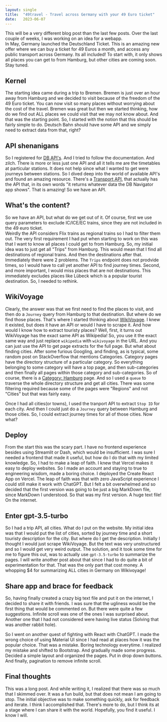 ```yaml
---
layout: single
title:  "49travel - Travel across Germany with your 49 Euro ticket"
date:   2023-06-07
---
```


This will be a very different blog post than the last few posts.
Over the last couple of weeks, I was working on an idea for a webapp.     
In May, Germany launched the Deutschland Ticket. 
This is an amazing new offer where we can buy a ticket for 49 Euros a month,
and access any public transport across Germany. Its all included!
To start with, it only shows all places you can get to from Hamburg, 
but other cities are coming soon. Stay tuned. 


## Kernel

The starting idea came during a trip to Bremen. 
Bremen is just over an hour away from Hamburg 
and we decided to visit because of the freedom of the 49 Euro ticket. 
You can now visit so many places without worrying about the cost of the travel.
Bremen was great but then we started thinking, how do we find out ALL places 
we could visit that we may not know about. 
And that was the starting point. 
So, I started with the notion that this should be fairly simple to do.
Deutsch Bahn should have some API and we simply need to extract data from that, right? 

## API shenanigans 

So I registered for [DB API's](https://data.deutschebahn.com/dataset.groups.apis.html). 
And I tried to follow the documentation. And zilch.
There is more or less just one API and all it tells me are the timetables at particular stations.
It does not help since what I wanted to get were journeys between stations. 
So I dived deep into the world of available API's and found an amazing resource. 
There's a [Transport API](https://transport.rest/), 
that actually has the API that, in its own words "it returns whatever data the DB Navigator app shows". That is amazing! 
So we have an API. 

## What's the content? 

So we have an API, but what do we get out of it. 
Of course, first we use query parameters to exclude IC/ICE/EC trains,
since they are not included in the 49 euro ticket.  
Weirdly the API considers Flix trains as regional trains so I had to filter them out.
The very first requirement I had put when starting to work on this
was that I want to know all places I could get to from Hamburg.
So, my initial idea was to just get all "Trips" from Hamburg.
This would mean that I find all destinations of regional trains. 
And then the destinations after that. 
Immediately there were 2 problems. 
The `Trips` endpoint does not prodvide times, so I would have to call yet another API
to find journey times. 
Second, and more important, I would miss places that are not destinations. 
This immediately excludes places like Lübeck which is a popular tourist destination.
So, I needed to rethink. 

## WikiVoyage

Clearly, the answer was that we first need to find the places to visit,
and then do a `Journey` query from Hamburg to that destination. 
But where do we find those places. 
That's where I started thinking about [WikiVoyage](https://en.wikivoyage.org/).
I knew it existed, but does it have an API or would I have to scrape it. 
And how would I know how to extract touristy places?
Well, first, it turns out WikiVoyage has the exact same API as Wikipedia!
So, you use it the exact same way and just replace `wikipedia` with `wikivoyage` 
in the URL. 
And you can just use the API to get page extracts for the full page. 
But what about finding cities. 
After some furious Googling, and finding, as is typical, some random post
on StackOverflow that mentions Categories. 
Category pages have the directory structure of a particular category.
So everything belonging to some category will have a top page,
and then sub-categories and then finally all pages within those category and sub-categories.
So of course, there is a [Category: Hamburg](https://en.wikivoyage.org/wiki/Category:Germany) page.
And so I used a `queue` to traverse the whole directory structure and get all cities.
There was some filtering required because some of the pages were
"Regions" and not "Cities" but that was fairly easy.

Once I had all cities(or towns), I used the tranport API to extract
`Stop ID` for each city. 
And then I could just do a `Journey` query between Hamburg and those cities. 
So, I could extract journey times for all of those cities. 
Now what?

## Deploy

From the start this was the scary part.
I have no frontend experience besides using Streamlit or Dash,
which would be insufficient. 
I was sure I needed a frontend that made it useful, but how do 
I do that with my limited knowledge. 
So, I had to make a leap of faith. 
I knew that Vercel makes it easy to deploy websites.
So I made an account and staying to true to engineering wisdom,
made a boring choice. 
I deployed the Create React App on Vercel.
The leap of faith was that with zero JavaScript experience
I could still make it work with ChatGPT.
But I felt a bit overwhelmed and so decided that the first version was going
to be just a big MarkDown file, since MarkDown I understood. 
So that was my first version. A huge text file! On the internet.  

## Enter gpt-3.5-turbo

So I had a trip API, all cities. What do I put on the website.
My initial idea was that I would put the list of cities,
sorted by journey time and a short touristy description for the city.
But where do I get the description.
Initially I thought I would just scrape WikiVoyage.
But the text was very unstructured and so I would get very weird output.
The solution, and it took some time for me to figure this out,
was to actually use `gpt-3.5-turbo` to summarize the pages. 
I will write another post about that since I had to do quite a bit of experimentation for that.
That was the only part that cost money. A whopping $4 for summarizing ALL cities
in Germany on Wikivoyage!

## Share app and brace for feedback

So, having finally created a crazy big text file and put it on the internet,
I decided to share it with friends.
I was sure that the ugliness would be the first thing that would be commented on.
But there were quite a few suggestions.
Infinite scroll was one of the ones I was surprised about.
Another one that I had not considered were having live status 
(Solving that was another rabbit hole).

So I went on another quest of fighting with React with ChatGPT.
I made the wrong choice of using Material UI since I had read at places
how it was the popular choice. That was a mistake. Boring technology everytime. 
I realized my mistake and shifted to Bootstrap.
And gradually made some progress. Decided a simple layout and organized the pages.
Put in drop down buttons. And finally, pagination to remove infinite scroll.


## Final thoughts

This was a long post. And while writing it, I realized that there was
so much that I skimmed over. 
It was a fun build, but that does not mean I am going to stop.
The initial objective was to make something quickly,
ask for feedback and iterate. 
I think I accomplished that. 
There's more to do, but I think its at a stage where I can share it with the
world. 
Hopefully, you find it useful. I know I will. 



